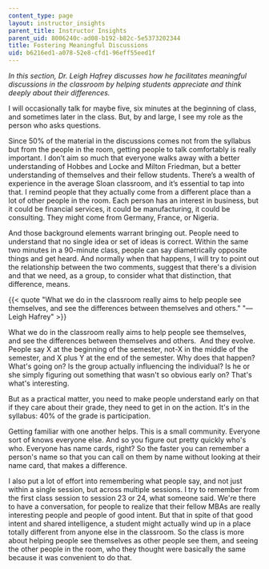 ```yaml
---
content_type: page
layout: instructor_insights
parent_title: Instructor Insights
parent_uid: 8006240c-ad08-b192-b82c-5e5373202344
title: Fostering Meaningful Discussions
uid: b6216ed1-a078-52e8-cfd1-96eff55eed1f
---
```


_In this section, Dr. Leigh Hafrey discusses how he facilitates meaningful discussions in the classroom by helping students appreciate and think deeply about their differences._

I will occasionally talk for maybe five, six minutes at the beginning of class, and sometimes later in the class. But, by and large, I see my role as the person who asks questions.

Since 50% of the material in the discussions comes not from the syllabus but from the people in the room, getting people to talk comfortably is really important. I don’t aim so much that everyone walks away with a better understanding of Hobbes and Locke and Milton Friedman, but a better understanding of themselves and their fellow students. There’s a wealth of experience in the average Sloan classroom, and it’s essential to tap into that. I remind people that they actually come from a different place than a lot of other people in the room. Each person has an interest in business, but it could be financial services, it could be manufacturing, it could be consulting. They might come from Germany, France, or Nigeria.

And those background elements warrant bringing out. People need to understand that no single idea or set of ideas is correct. Within the same two minutes in a 90-minute class, people can say diametrically opposite things and get heard. And normally when that happens, I will try to point out the relationship between the two comments, suggest that there's a division and that we need, as a group, to consider what that distinction, that difference, means.

{{< quote "What we do in the classroom really aims to help people see themselves, and see the differences between themselves and others." "— Leigh Hafrey" >}}

What we do in the classroom really aims to help people see themselves, and see the differences between themselves and others.  And they evolve. People say X at the beginning of the semester, not-X in the middle of the semester, and X plus Y at the end of the semester. Why does that happen? What's going on? Is the group actually influencing the individual? Is he or she simply figuring out something that wasn't so obvious early on? That's what's interesting.

But as a practical matter, you need to make people understand early on that if they care about their grade, they need to get in on the action. It's in the syllabus: 40% of the grade is participation.

Getting familiar with one another helps. This is a small community. Everyone sort of knows everyone else. And so you figure out pretty quickly who's who. Everyone has name cards, right? So the faster you can remember a person's name so that you can call on them by name without looking at their name card, that makes a difference.

I also put a lot of effort into remembering what people say, and not just within a single session, but across multiple sessions. I try to remember from the first class session to session 23 or 24, what someone said. We're there to have a conversation, for people to realize that their fellow MBAs are really interesting people and people of good intent. But that in spite of that good intent and shared intelligence, a student might actually wind up in a place totally different from anyone else in the classroom. So the class is more about helping people see themselves as other people see them, and seeing the other people in the room, who they thought were basically the same because it was convenient to do that.